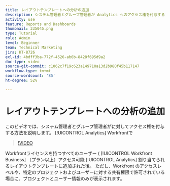 ```yaml
---
title: レイアウトテンプレートへの分析の追加
description: システム管理者とグループ管理者が Analytics へのアクセス権を付与する方法について説明します。
activity: use
feature: Reports and Dashboards
thumbnail: 335045.png
type: Tutorial
role: Admin
level: Beginner
team: Technical Marketing
jira: KT-8726
exl-id: 4bdff3ba-772f-4526-ab6b-8428f695d9a2
doc-type: video
source-git-commit: c1062c7f19c623a149710a13d2b980f45b117147
workflow-type: tm+mt
source-wordcount: '85'
ht-degree: 52%

---
```


# レイアウトテンプレートへの分析の追加

このビデオでは、システム管理者とグループ管理者がに対してアクセス権を付与する方法を説明します。 [!UICONTROL Analytics] Workfrontで


>[!VIDEO](https://video.tv.adobe.com/v/335045/?quality=12&learn=on)

Workfrontライセンスを持つすべてのユーザー ( [!UICONTROL Workfront Business] （プラン以上）アクセス可能 [!UICONTROL Analytics] 割り当てられるレイアウトテンプレートに追加された後。 ただし、Workfront のアクセスレベルや、特定のプロジェクトおよびユーザーに対する共有権限で許可されている場合に、プロジェクトとユーザー情報のみが表示されます。
